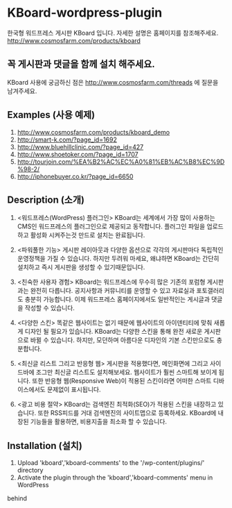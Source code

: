 KBoard-wordpress-plugin
=======================

한국형 워드프레스 게시판 KBoard 입니다.
자세한 설명은 홈페이지를 참조해주세요.
http://www.cosmosfarm.com/products/kboard


꼭 게시판과 댓글을 함께 설치 해주세요.
--------------------------------------
KBoard 사용에 궁금하신 점은 http://www.cosmosfarm.com/threads 에 질문을 남겨주세요.



Examples (사용 예제)
--------------------

1. http://www.cosmosfarm.com/products/kboard_demo
2. http://smart-k.com/?page_id=1692
3. http://www.bluehillclinic.com/?page_id=427
4. http://www.shoetoker.com/?page_id=1707
5. http://tourjoin.com/%EA%B2%AC%EC%A0%81%EB%AC%B8%EC%9D%98-2/
6. http://iphonebuyer.co.kr/?page_id=6650



Description (소개)
------------------

1. <워드프레스(WordPress) 플러그인>
KBoard는 세계에서 가장 많이 사용하는 CMS인 워드프레스의 플러그인으로 제공되고 동작합니다. 플러그인 파일을 업로드하고 활성화 시켜주는것 만드로 설치는 완료됩니다.

2. <파워풀한 기능>
게시판 레이아웃과 다양한 옵션으로 각각의 게시판마다 독립적인 운영정책을 가질 수 있습니다. 하지만 두려워 마세요, 왜냐하면 KBoard는 간단히 설치하고 즉시 게시판을 생성할 수 있기때문입니다.

3. <친숙한 사용자 경험>
KBoard는 워드프레스에 무수히 많은 기존의 포럼형 게시판과는 완전히 다릅니다. 공지사항과 커뮤니티를 운영할 수 있고 자료실과 포토갤러리도 충분히 가능합니다. 이제 워드프레스 홈페이지에서도 일반적인는 게시글과 댓글을 작성할 수 있습니다.

4. <다양한 스킨>
똑같은 웹사이트는 없기 때문에 웹사이트의 아이덴티티에 맞춰 새롭게 디자인 될 필요가 있습니다. KBoard는 다양한 스킨을 통해 완전 새로운 게시판으로 바뀔 수 있습니다. 하지만, 모던하며 아름다운 디자인의 기본 스킨만으로도 충분합니다.

5. <최신글 리스트 그리고 반응형 웹>
게시판을 적용했다면, 메인화면에 그리고 사이드바에 조그만 최신글 리스트도 설치해보세요. 웹사이트가 훨씬 스마트해 보이게 됩니다. 또한 반응형 웹(Responsive Web)이 적용된 스킨이라면 어떠한 스마트 디바이스에서도 문제없이 표시됩니다.

6. <광고 비용 절약>
KBoard는 검색엔진 최적화(SEO)가 적용된 스킨을 내장하고 있습니다. 또한 RSS피드를 거대 검색엔진의 사이트맵으로 등록하세요. KBoard에 내장된 기능들을 활용하면, 비용지출을 최소화 할 수 있습니다.



Installation (설치)
-------------------

1. Upload 'kboard','kboard-comments' to the '/wp-content/plugins/' directory
2. Activate the plugin through the 'kboard','kboard-comments' menu in WordPress

behind